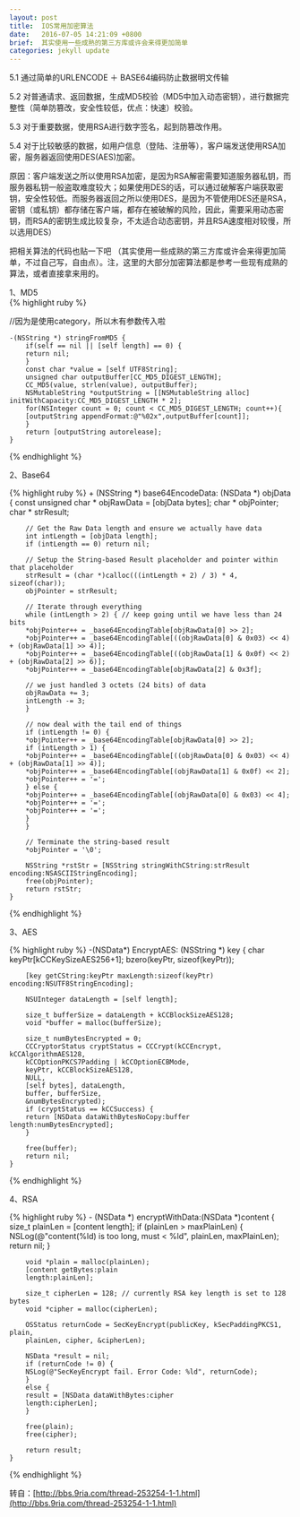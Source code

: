 ```yaml
---
layout: post
title:  IOS常用加密算法
date:   2016-07-05 14:21:09 +0800
brief:  其实使用一些成熟的第三方库或许会来得更加简单
categories: jekyll update
---
```



5.1 通过简单的URLENCODE ＋ BASE64编码防止数据明文传输<br>

5.2 对普通请求、返回数据，生成MD5校验（MD5中加入动态密钥），进行数据完整性（简单防篡改，安全性较低，优点：快速）校验。 

5.3 对于重要数据，使用RSA进行数字签名，起到防篡改作用。

5.4 对于比较敏感的数据，如用户信息（登陆、注册等），客户端发送使用RSA加密，服务器返回使用DES(AES)加密。

原因：客户端发送之所以使用RSA加密，是因为RSA解密需要知道服务器私钥，而服务器私钥一般盗取难度较大；如果使用DES的话，可以通过破解客户端获取密钥，安全性较低。而服务器返回之所以使用DES，是因为不管使用DES还是RSA，密钥（或私钥）都存储在客户端，都存在被破解的风险，因此，需要采用动态密钥，而RSA的密钥生成比较复杂，不太适合动态密钥，并且RSA速度相对较慢，所以选用DES）

把相关算法的代码也贴一下吧 （其实使用一些成熟的第三方库或许会来得更加简单，不过自己写，自由点）。注，这里的大部分加密算法都是参考一些现有成熟的算法，或者直接拿来用的。



1、MD5  
{% highlight ruby %}

//因为是使用category，所以木有参数传入啦

	-(NSString *) stringFromMD5 {
		if(self == nil || [self length] == 0) {
		return nil;
		}
		const char *value = [self UTF8String];
		unsigned char outputBuffer[CC_MD5_DIGEST_LENGTH];
		CC_MD5(value, strlen(value), outputBuffer);
		NSMutableString *outputString = [[NSMutableString alloc] initWithCapacity:CC_MD5_DIGEST_LENGTH * 2];
		for(NSInteger count = 0; count < CC_MD5_DIGEST_LENGTH; count++){
		[outputString appendFormat:@"%02x",outputBuffer[count]];
		}
		return [outputString autorelease];
	}

{% endhighlight %}

2、Base64  

{% highlight ruby %}
	+ (NSString *) base64EncodeData: (NSData *) objData {
		const unsigned char * objRawData = [objData bytes];
		char * objPointer;
		char * strResult;

		// Get the Raw Data length and ensure we actually have data
		int intLength = [objData length];
		if (intLength == 0) return nil;

		// Setup the String-based Result placeholder and pointer within that placeholder
		strResult = (char *)calloc(((intLength + 2) / 3) * 4, sizeof(char));
		objPointer = strResult;

		// Iterate through everything
		while (intLength > 2) { // keep going until we have less than 24 bits
		*objPointer++ = _base64EncodingTable[objRawData[0] >> 2];
		*objPointer++ = _base64EncodingTable[((objRawData[0] & 0x03) << 4) + (objRawData[1] >> 4)];
		*objPointer++ = _base64EncodingTable[((objRawData[1] & 0x0f) << 2) + (objRawData[2] >> 6)];
		*objPointer++ = _base64EncodingTable[objRawData[2] & 0x3f];

		// we just handled 3 octets (24 bits) of data
		objRawData += 3;
		intLength -= 3;
		}

		// now deal with the tail end of things
		if (intLength != 0) {
		*objPointer++ = _base64EncodingTable[objRawData[0] >> 2];
		if (intLength > 1) {
		*objPointer++ = _base64EncodingTable[((objRawData[0] & 0x03) << 4) + (objRawData[1] >> 4)];
		*objPointer++ = _base64EncodingTable[(objRawData[1] & 0x0f) << 2];
		*objPointer++ = '=';
		} else {
		*objPointer++ = _base64EncodingTable[(objRawData[0] & 0x03) << 4];
		*objPointer++ = '=';
		*objPointer++ = '=';
		}
		}

		// Terminate the string-based result
		*objPointer = '\0';

		NSString *rstStr = [NSString stringWithCString:strResult encoding:NSASCIIStringEncoding];
		free(objPointer);
		return rstStr;
	}

{% endhighlight %}


3、AES

{% highlight ruby %}
	-(NSData*) EncryptAES: (NSString *) key {
		char keyPtr[kCCKeySizeAES256+1];
		bzero(keyPtr, sizeof(keyPtr));

		[key getCString:keyPtr maxLength:sizeof(keyPtr) encoding:NSUTF8StringEncoding];

		NSUInteger dataLength = [self length];

		size_t bufferSize = dataLength + kCCBlockSizeAES128;
		void *buffer = malloc(bufferSize);

		size_t numBytesEncrypted = 0;
		CCCryptorStatus cryptStatus = CCCrypt(kCCEncrypt, kCCAlgorithmAES128,
		kCCOptionPKCS7Padding | kCCOptionECBMode,
		keyPtr, kCCBlockSizeAES128,
		NULL,
		[self bytes], dataLength,
		buffer, bufferSize,
		&numBytesEncrypted);
		if (cryptStatus == kCCSuccess) {
		return [NSData dataWithBytesNoCopy:buffer length:numBytesEncrypted];
		}

		free(buffer);
		return nil;
	}
{% endhighlight %}



4、RSA

{% highlight ruby %}
	- (NSData *) encryptWithData:(NSData *)content {
		size_t plainLen = [content length];
		if (plainLen > maxPlainLen) {
		NSLog(@"content(%ld) is too long, must < %ld", plainLen, maxPlainLen);
		return nil;
		}

		void *plain = malloc(plainLen);
		[content getBytes:plain
		length:plainLen];

		size_t cipherLen = 128; // currently RSA key length is set to 128 bytes
		void *cipher = malloc(cipherLen);

		OSStatus returnCode = SecKeyEncrypt(publicKey, kSecPaddingPKCS1, plain,
		plainLen, cipher, &cipherLen);

		NSData *result = nil;
		if (returnCode != 0) {
		NSLog(@"SecKeyEncrypt fail. Error Code: %ld", returnCode);
		}
		else {
		result = [NSData dataWithBytes:cipher
		length:cipherLen];
		}

		free(plain);
		free(cipher);

		return result;
	}
{% endhighlight %}




转自：[http://bbs.9ria.com/thread-253254-1-1.html](http://bbs.9ria.com/thread-253254-1-1.html)